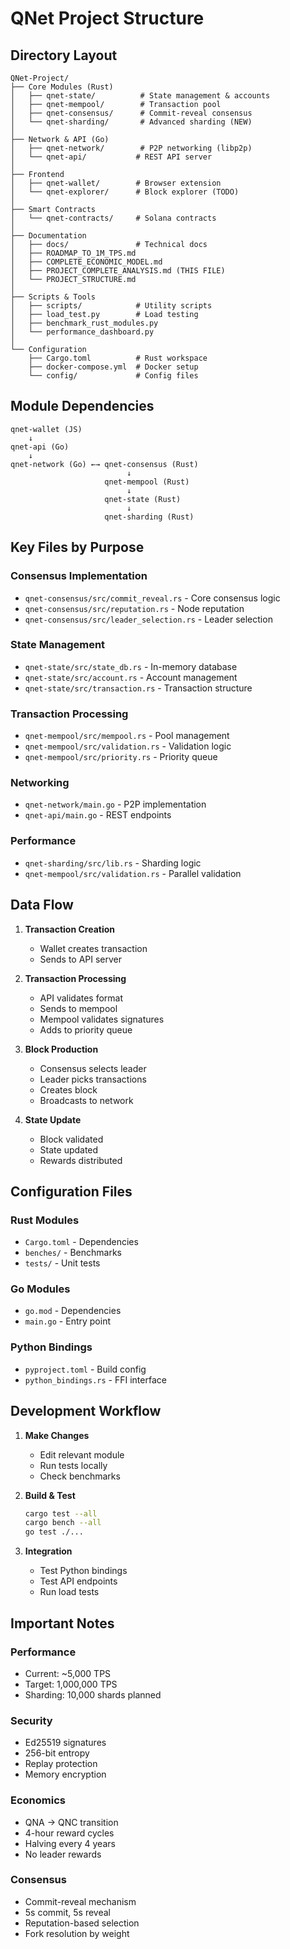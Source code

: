 # QNet Project Structure

## Directory Layout

```
QNet-Project/
├── Core Modules (Rust)
│   ├── qnet-state/          # State management & accounts
│   ├── qnet-mempool/        # Transaction pool
│   ├── qnet-consensus/      # Commit-reveal consensus
│   └── qnet-sharding/       # Advanced sharding (NEW)
│
├── Network & API (Go)
│   ├── qnet-network/        # P2P networking (libp2p)
│   └── qnet-api/           # REST API server
│
├── Frontend
│   ├── qnet-wallet/        # Browser extension
│   └── qnet-explorer/      # Block explorer (TODO)
│
├── Smart Contracts
│   └── qnet-contracts/     # Solana contracts
│
├── Documentation
│   ├── docs/               # Technical docs
│   ├── ROADMAP_TO_1M_TPS.md
│   ├── COMPLETE_ECONOMIC_MODEL.md
│   ├── PROJECT_COMPLETE_ANALYSIS.md (THIS FILE)
│   └── PROJECT_STRUCTURE.md
│
├── Scripts & Tools
│   ├── scripts/            # Utility scripts
│   ├── load_test.py        # Load testing
│   ├── benchmark_rust_modules.py
│   └── performance_dashboard.py
│
└── Configuration
    ├── Cargo.toml          # Rust workspace
    ├── docker-compose.yml  # Docker setup
    └── config/             # Config files
```

## Module Dependencies

```
qnet-wallet (JS)
    ↓
qnet-api (Go)
    ↓
qnet-network (Go) ←→ qnet-consensus (Rust)
                          ↓
                     qnet-mempool (Rust)
                          ↓
                     qnet-state (Rust)
                          ↓
                     qnet-sharding (Rust)
```

## Key Files by Purpose

### Consensus Implementation
- `qnet-consensus/src/commit_reveal.rs` - Core consensus logic
- `qnet-consensus/src/reputation.rs` - Node reputation
- `qnet-consensus/src/leader_selection.rs` - Leader selection

### State Management
- `qnet-state/src/state_db.rs` - In-memory database
- `qnet-state/src/account.rs` - Account management
- `qnet-state/src/transaction.rs` - Transaction structure

### Transaction Processing
- `qnet-mempool/src/mempool.rs` - Pool management
- `qnet-mempool/src/validation.rs` - Validation logic
- `qnet-mempool/src/priority.rs` - Priority queue

### Networking
- `qnet-network/main.go` - P2P implementation
- `qnet-api/main.go` - REST endpoints

### Performance
- `qnet-sharding/src/lib.rs` - Sharding logic
- `qnet-mempool/src/validation.rs` - Parallel validation

## Data Flow

1. **Transaction Creation**
   - Wallet creates transaction
   - Sends to API server

2. **Transaction Processing**
   - API validates format
   - Sends to mempool
   - Mempool validates signatures
   - Adds to priority queue

3. **Block Production**
   - Consensus selects leader
   - Leader picks transactions
   - Creates block
   - Broadcasts to network

4. **State Update**
   - Block validated
   - State updated
   - Rewards distributed

## Configuration Files

### Rust Modules
- `Cargo.toml` - Dependencies
- `benches/` - Benchmarks
- `tests/` - Unit tests

### Go Modules
- `go.mod` - Dependencies
- `main.go` - Entry point

### Python Bindings
- `pyproject.toml` - Build config
- `python_bindings.rs` - FFI interface

## Development Workflow

1. **Make Changes**
   - Edit relevant module
   - Run tests locally
   - Check benchmarks

2. **Build & Test**
   ```bash
   cargo test --all
   cargo bench --all
   go test ./...
   ```

3. **Integration**
   - Test Python bindings
   - Test API endpoints
   - Run load tests

## Important Notes

### Performance
- Current: ~5,000 TPS
- Target: 1,000,000 TPS
- Sharding: 10,000 shards planned

### Security
- Ed25519 signatures
- 256-bit entropy
- Replay protection
- Memory encryption

### Economics
- QNA → QNC transition
- 4-hour reward cycles
- Halving every 4 years
- No leader rewards

### Consensus
- Commit-reveal mechanism
- 5s commit, 5s reveal
- Reputation-based selection
- Fork resolution by weight 